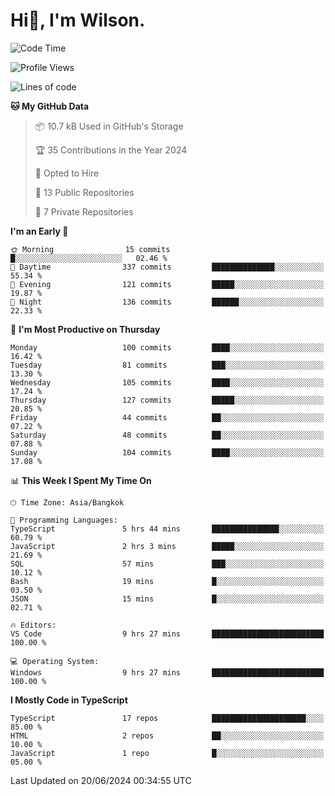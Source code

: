 # Hi👋, I'm Wilson.
<!--START_SECTION:waka-->
![Code Time](http://img.shields.io/badge/Code%20Time-1%2C478%20hrs%2053%20mins-blue)

![Profile Views](http://img.shields.io/badge/Profile%20Views-0-blue)

![Lines of code](https://img.shields.io/badge/From%20Hello%20World%20I%27ve%20Written-277.6%20thousand%20lines%20of%20code-blue)

**🐱 My GitHub Data** 

> 📦 10.7 kB Used in GitHub's Storage 
 > 
> 🏆 35 Contributions in the Year 2024
 > 
> 💼 Opted to Hire
 > 
> 📜 13 Public Repositories 
 > 
> 🔑 7 Private Repositories 
 > 
**I'm an Early 🐤** 

```text
🌞 Morning                15 commits          █░░░░░░░░░░░░░░░░░░░░░░░░   02.46 % 
🌆 Daytime                337 commits         ██████████████░░░░░░░░░░░   55.34 % 
🌃 Evening                121 commits         █████░░░░░░░░░░░░░░░░░░░░   19.87 % 
🌙 Night                  136 commits         ██████░░░░░░░░░░░░░░░░░░░   22.33 % 
```
📅 **I'm Most Productive on Thursday** 

```text
Monday                   100 commits         ████░░░░░░░░░░░░░░░░░░░░░   16.42 % 
Tuesday                  81 commits          ███░░░░░░░░░░░░░░░░░░░░░░   13.30 % 
Wednesday                105 commits         ████░░░░░░░░░░░░░░░░░░░░░   17.24 % 
Thursday                 127 commits         █████░░░░░░░░░░░░░░░░░░░░   20.85 % 
Friday                   44 commits          ██░░░░░░░░░░░░░░░░░░░░░░░   07.22 % 
Saturday                 48 commits          ██░░░░░░░░░░░░░░░░░░░░░░░   07.88 % 
Sunday                   104 commits         ████░░░░░░░░░░░░░░░░░░░░░   17.08 % 
```


📊 **This Week I Spent My Time On** 

```text
🕑︎ Time Zone: Asia/Bangkok

💬 Programming Languages: 
TypeScript               5 hrs 44 mins       ███████████████░░░░░░░░░░   60.79 % 
JavaScript               2 hrs 3 mins        █████░░░░░░░░░░░░░░░░░░░░   21.69 % 
SQL                      57 mins             ███░░░░░░░░░░░░░░░░░░░░░░   10.12 % 
Bash                     19 mins             █░░░░░░░░░░░░░░░░░░░░░░░░   03.50 % 
JSON                     15 mins             █░░░░░░░░░░░░░░░░░░░░░░░░   02.71 % 

🔥 Editors: 
VS Code                  9 hrs 27 mins       █████████████████████████   100.00 % 

💻 Operating System: 
Windows                  9 hrs 27 mins       █████████████████████████   100.00 % 
```

**I Mostly Code in TypeScript** 

```text
TypeScript               17 repos            █████████████████████░░░░   85.00 % 
HTML                     2 repos             ██░░░░░░░░░░░░░░░░░░░░░░░   10.00 % 
JavaScript               1 repo              █░░░░░░░░░░░░░░░░░░░░░░░░   05.00 % 
```




 Last Updated on 20/06/2024 00:34:55 UTC
<!--END_SECTION:waka-->
